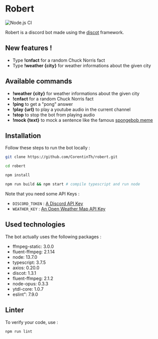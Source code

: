 # Robert
![Node.js CI](https://github.com/CorentinTh/robert/workflows/Node.js%20CI/badge.svg)

Robert is a discord bot made using the [discot](https://github.com/CorentinTh/discot/) framework.

## New features !
 - Type **!cnfact** for a random Chuck Norris fact
 - Type **!weather {city}** for weather informations about the given city

## Available commands
- **!weather {city}** for weather informations about the given city
- **!cnfact** for a random Chuck Norris fact
- **!ping** to get a "pong" answer
- **!play {url}** to play a youtube audio in the current channel
- **!stop** to stop the bot from playing audio
- **!mock {text}** to mock a sentence like the famous [spongebob meme](https://raw.githubusercontent.com/dhildebr/spongebob-case/master/memEs%20aRen't%20a%20SeRious%20SubjECt.jpg)

## Installation

Follow these steps to run the bot locally :
```sh
git clone https://github.com/CorentinTh/robert.git

cd robert

npm install

npm run build && npm start # compile typescript and run node
```

Note that you need some API Keys :
- ```DISCORD_TOKEN``` : [A Discord API Key](https://discord.com/developers/applications)
- ```WEATHER_KEY``` : [An Open Weather Map API Key](https://openweathermap.org/price)
## Used technologies

The bot actually uses the following packages :
- ffmpeg-static: 3.0.0
- fluent-ffmpeg: 2.1.14
- node: 13.7.0
- typescript: 3.7.5
- axios: 0.20.0
- discot: 1.3.1
- fluent-ffmpeg: 2.1.2
- node-opus: 0.3.3
- ytdl-core: 1.0.7
- eslint": 7.9.0

## Linter

To verify your code, use : 

```npm run lint```
